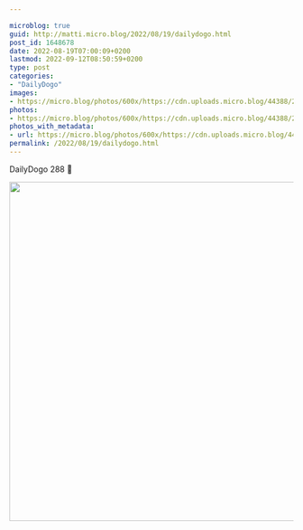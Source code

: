 ```yaml
---

microblog: true
guid: http://matti.micro.blog/2022/08/19/dailydogo.html
post_id: 1648678
date: 2022-08-19T07:00:09+0200
lastmod: 2022-09-12T08:50:59+0200
type: post
categories:
- "DailyDogo"
images:
- https://micro.blog/photos/600x/https://cdn.uploads.micro.blog/44388/2022/7339b5d012.jpg
photos:
- https://micro.blog/photos/600x/https://cdn.uploads.micro.blog/44388/2022/7339b5d012.jpg
photos_with_metadata:
- url: https://micro.blog/photos/600x/https://cdn.uploads.micro.blog/44388/2022/7339b5d012.jpg
permalink: /2022/08/19/dailydogo.html
---
```

DailyDogo 288 🐶

<img src="/media/uploads/2022/7339b5d012.jpg" width="600" height="600" alt="" />
